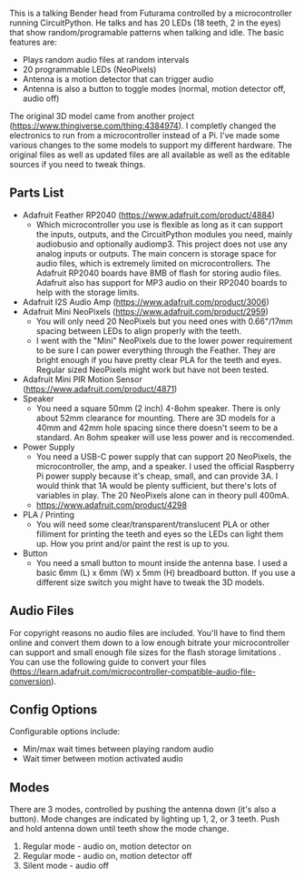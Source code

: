 This is a talking Bender head from Futurama controlled by a microcontroller running CircuitPython. He talks and has 20 LEDs (18 teeth, 2 in the eyes) that show random/programable patterns when talking and idle. The basic features are:

* Plays random audio files at random intervals
* 20 programmable LEDs (NeoPixels)
* Antenna is a motion detector that can trigger audio
* Antenna is also a button to toggle modes (normal, motion detector off, audio off)

The original 3D model came from another project (https://www.thingiverse.com/thing:4384974). I completly changed the electronics to run from a microcontroller instead of a Pi. I've made some various changes to the some models to support my different hardware. The original files as well as updated files are all available as well as the editable sources if you need to tweak things.

## Parts List
* Adafruit Feather RP2040 (https://www.adafruit.com/product/4884)
  * Which microcontroller you use is flexible as long as it can support the inputs, outputs, and the CircuitPython modules you need, mainly audiobusio and optionally audiomp3. This project does not use any analog inputs or outputs. The main concern is storage space for audio files, which is extremely limited on microcontrollers. The Adafruit RP2040 boards have 8MB of flash for storing audio files. Adafruit also has support for MP3 audio on their RP2040 boards to help with the storage limits. 
* Adafruit I2S Audio Amp (https://www.adafruit.com/product/3006)
* Adafruit Mini NeoPixels (https://www.adafruit.com/product/2959)
  * You will only need 20 NeoPixels but you need ones with 0.66"/17mm spacing between LEDs to align properly with the teeth.
  * I went with the "Mini" NeoPixels due to the lower power requirement to be sure I can power everything through the Feather. They are bright enough if you have pretty clear PLA for the teeth and eyes. Regular sized NeoPixels might work but have not been tested.
* Adafruit Mini PIR Motion Sensor (https://www.adafruit.com/product/4871) 
* Speaker
  * You need a square 50mm (2 inch) 4-8ohm speaker. There is only about 52mm clearance for mounting. There are 3D models for a 40mm and 42mm hole spacing since there doesn't seem to be a standard. An 8ohm speaker will use less power and is reccomended.
* Power Supply
  * You need a USB-C power supply that can support 20 NeoPixels, the microcontroller, the amp, and a speaker. I used the official Raspberry Pi power supply because it's cheap, small, and can provide 3A. I would think that 1A would be plenty sufficient, but there's lots of variables in play. The 20 NeoPixels alone can in theory pull 400mA.
  * https://www.adafruit.com/product/4298  
* PLA / Printing
  * You will need some clear/transparent/translucent PLA or other filliment for printing the teeth and eyes so the LEDs can light them up. How you print and/or paint the rest is up to you.
* Button
  * You need a small button to mount inside the antenna base. I used a basic 6mm (L) x 6mm (W) x 5mm (H) breadboard button. If you use a different size switch you might have to tweak the 3D models.

## Audio Files
For copyright reasons no audio files are included. You'll have to find them online and convert them down to a low enough bitrate your microcontroller can support and small enough file sizes for the flash storage limitations . You can use the following guide to convert your files (https://learn.adafruit.com/microcontroller-compatible-audio-file-conversion).

## Config Options
Configurable options include:
* Min/max wait times between playing random audio
* Wait timer between motion activated audio

## Modes
There are 3 modes, controlled by pushing the antenna down (it's also a button). Mode changes are indicated by lighting up 1, 2, or 3 teeth. Push and hold antenna down until teeth show the mode change.
1. Regular mode - audio on, motion detector on
2. Regular mode - audio on, motion detector off
3. Silent mode - audio off









